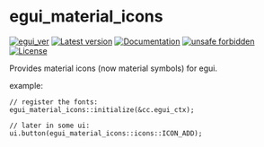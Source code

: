 # egui_material_icons

[![egui_ver](https://img.shields.io/badge/egui-0.29-blue)](https://github.com/emilk/egui)
[![Latest version](https://img.shields.io/crates/v/egui_material_icons.svg)](https://crates.io/crates/egui_material_icons)
[![Documentation](https://docs.rs/egui_material_icons/badge.svg)](https://docs.rs/egui_material_icons)
[![unsafe forbidden](https://img.shields.io/badge/unsafe-forbidden-success.svg)](https://github.com/rust-secure-code/safety-dance/)
[![License](https://img.shields.io/crates/l/egui_material_icons.svg)](https://crates.io/crates/egui_material_icons)


[content]:<>

Provides material icons (now material symbols) for egui.

example:

```
// register the fonts:
egui_material_icons::initialize(&cc.egui_ctx);

// later in some ui:
ui.button(egui_material_icons::icons::ICON_ADD);
```
